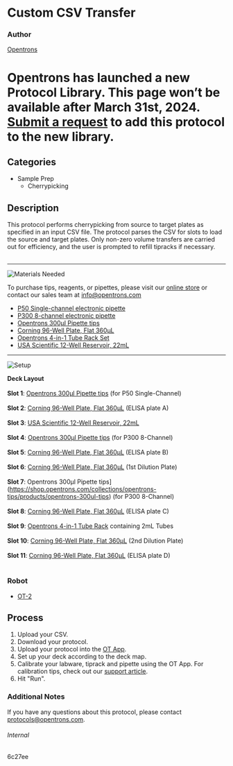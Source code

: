 # Custom CSV Transfer

### Author
[Opentrons](http://www.opentrons.com/)


# Opentrons has launched a new Protocol Library. This page won’t be available after March 31st, 2024. [Submit a request](https://docs.google.com/forms/d/e/1FAIpQLSdYYp9QCKow4nn0KlCVsMS3HX0eJ0N9O7-erajKvcpT0lWbSg/viewform) to add this protocol to the new library.

## Categories
* Sample Prep
    * Cherrypicking

## Description
This protocol performs cherrypicking from source to target plates as specified in an input CSV file. The protocol parses the CSV for slots to load the source and target plates. Only non-zero volume transfers are carried out for efficiency, and the user is prompted to refill tipracks if necessary.</br>
</br>

---
![Materials Needed](https://s3.amazonaws.com/opentrons-protocol-library-website/custom-README-images/001-General+Headings/materials.png)

To purchase tips, reagents, or pipettes, please visit our [online store](https://shop.opentrons.com/) or contact our sales team at [info@opentrons.com](mailto:info@opentrons.com)

* [P50 Single-channel electronic pipette](https://shop.opentrons.com/collections/ot-2-pipettes/products/single-channel-electronic-pipette?variant=5984549077021)
* [P300 8-channel electronic pipette](https://shop.opentrons.com/collections/ot-2-pipettes/products/single-channel-electronic-pipette?variant=5984549109789)
* [Opentrons 300µl Pipette tips](https://shop.opentrons.com/collections/opentrons-tips/products/opentrons-300ul-tips)
* [Corning 96-Well Plate, Flat 360µL](https://labware.opentrons.com/corning_96_wellplate_360ul_flat?category=wellPlate)
* [Opentrons 4-in-1 Tube Rack Set](https://shop.opentrons.com/collections/racks-and-adapters/products/tube-rack-set-1)
* [USA Scientific 12-Well Reservoir, 22mL](https://labware.opentrons.com/usascientific_12_reservoir_22ml?category=reservoir)

---
![Setup](https://s3.amazonaws.com/opentrons-protocol-library-website/custom-README-images/001-General+Headings/Setup.png)

**Deck Layout**</br>
</br>
**Slot 1**: [Opentrons 300µl Pipette tips](https://shop.opentrons.com/collections/opentrons-tips/products/opentrons-300ul-tips) (for P50 Single-Channel)</br>
</br>
**Slot 2**: [Corning 96-Well Plate, Flat 360µL](https://labware.opentrons.com/corning_96_wellplate_360ul_flat?category=wellPlate) (ELISA plate A)</br>
</br>
**Slot 3**: [USA Scientific 12-Well Reservoir, 22mL](https://labware.opentrons.com/usascientific_12_reservoir_22ml?category=reservoir)</br>
</br>
**Slot 4**: [Opentrons 300µl Pipette tips](https://shop.opentrons.com/collections/opentrons-tips/products/opentrons-300ul-tips) (for P300 8-Channel)</br>
</br>
**Slot 5**: [Corning 96-Well Plate, Flat 360µL](https://labware.opentrons.com/corning_96_wellplate_360ul_flat?category=wellPlate) (ELISA plate B)</br>
</br>
**Slot 6**: [Corning 96-Well Plate, Flat 360µL](https://labware.opentrons.com/corning_96_wellplate_360ul_flat?category=wellPlate) (1st Dilution Plate)</br>
</br>
**Slot 7**: Opentrons 300µl Pipette tips](https://shop.opentrons.com/collections/opentrons-tips/products/opentrons-300ul-tips) (for P300 8-Channel)</br>
</br>
**Slot 8**: [Corning 96-Well Plate, Flat 360µL](https://labware.opentrons.com/corning_96_wellplate_360ul_flat?category=wellPlate) (ELISA plate C)</br>
</br>
**Slot 9**: [Opentrons 4-in-1 Tube Rack](https://shop.opentrons.com/collections/verified-labware/products/tube-rack-set-1) containing 2mL Tubes</br>
</br>
**Slot 10**: [Corning 96-Well Plate, Flat 360µL](https://labware.opentrons.com/corning_96_wellplate_360ul_flat?category=wellPlate) (2nd Dilution Plate)</br>
</br>
**Slot 11**: [Corning 96-Well Plate, Flat 360µL](https://labware.opentrons.com/corning_96_wellplate_360ul_flat?category=wellPlate) (ELISA plate D)</br>
</br>

### Robot
* [OT-2](https://opentrons.com/ot-2)

## Process
1. Upload your CSV.
2. Download your protocol.
3. Upload your protocol into the [OT App](https://opentrons.com/ot-app).
4. Set up your deck according to the deck map.
5. Calibrate your labware, tiprack and pipette using the OT App. For calibration tips, check out our [support article](https://support.opentrons.com/ot-2/getting-started-software-setup/deck-calibration).
6. Hit "Run".

### Additional Notes
If you have any questions about this protocol, please contact protocols@opentrons.com.

###### Internal
6c27ee
